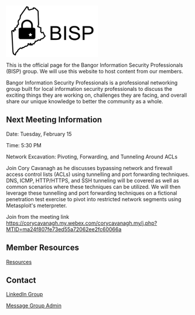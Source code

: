 <img src="images/bisp_logo.png" height="140px" width="250px" align="center">

This is the official page for the Bangor Information Security Professionals (BISP) group. We will use this website to host content from our members. 

Bangor Information Security Professionals is a professional networking group built for local information security professionals to discuss the exciting things they are working on, challenges they are facing, and overall share our unique knowledge to better the community as a whole.

## Next Meeting Information
Date: Tuesday, February 15

Time: 5:30 PM

Network Excavation: Pivoting, Forwarding, and Tunneling Around ACLs 

Join Cory Cavanagh as he discusses bypassing network and firewall access control lists (ACLs) using tunnelling and port forwarding techniques. DNS, ICMP, HTTP/HTTPS, and SSH tunneling will be covered as well as common scenarios where these techniques can be utilized. We will then leverage these tunnelling and port forwarding techniques on a fictional penetration test exercise to pivot into restricted network segments using Metasploit's meterpreter.

Join from the meeting link
https://corycavanagh.my.webex.com/corycavanagh.my/j.php?MTID=ma24f807fe73ed55a72062ee2fc60066a


## Member Resources
[Resources](https://github.com/bangorinfosec/bangorinfosec.github.io/tree/master/resources)

## Contact
[LinkedIn Group](https://www.linkedin.com/groups/7054424)

[Message Group Admin](mailto:cory[dot]cavanagh[at]gmail[dot]com) 
